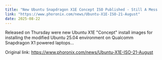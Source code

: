 ```yaml
---
title: "New Ubuntu Snapdragon X1E Concept ISO Published - Still A Mess On The Acer Swift 14 AI"
link: "https://www.phoronix.com/news/Ubuntu-X1E-ISO-21-August"
date: 2025-08-22
---
```


Released on Thursday were new Ubuntu X1E "Concept" install images for installing the modified Ubuntu 25.04 environment on Qualcomm Snapdragon X1 powered laptops...

Original link: https://www.phoronix.com/news/Ubuntu-X1E-ISO-21-August